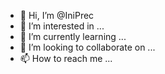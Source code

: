 - 👋 Hi, I’m @IniPrec
- 👀 I’m interested in ...
- 🌱 I’m currently learning ...
- 💞️ I’m looking to collaborate on ...
- 📫 How to reach me ...

<!---
IniPrec/IniPrec is a ✨ special ✨ repository because its `README.md` (this file) appears on your GitHub profile.
You can click the Preview link to take a look at your changes.
--->
